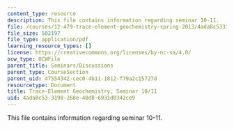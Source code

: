 ```yaml
---
content_type: resource
description: This file contains information regarding seminar 10-11.
file: /courses/12-479-trace-element-geochemistry-spring-2013/4ada8c533198268e40d86931d0342ce9_MIT12_479S13_Seminars1011.pdf
file_size: 502197
file_type: application/pdf
learning_resource_types: []
license: https://creativecommons.org/licenses/by-nc-sa/4.0/
ocw_type: OCWFile
parent_title: Seminars/Discussions
parent_type: CourseSection
parent_uid: 47554342-cec0-4b11-1812-f79a2c15727d
resourcetype: Document
title: Trace-Element Geochemistry, Seminar 10/11
uid: 4ada8c53-3198-268e-40d8-6931d0342ce9
---
```

This file contains information regarding seminar 10-11.